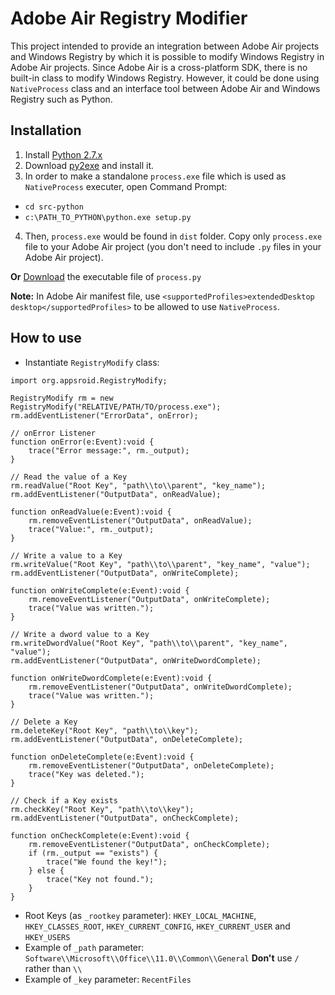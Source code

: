 # Adobe Air Registry Modifier

This project intended to provide an integration between Adobe Air projects and Windows Registry by which it is possible to modify Windows Registry in Adobe Air projects. Since Adobe Air is a cross-platform SDK, there is no built-in class to modify Windows Registry. However, it could be done using `NativeProcess` class and an interface tool between Adobe Air and Windows Registry such as Python.

## Installation

1. Install [Python 2.7.x](https://www.python.org/downloads/)
2. Download [py2exe](http://sourceforge.net/projects/py2exe/files/py2exe/0.6.9/py2exe-0.6.9.win32-py2.7.exe/download) and install it.
3. In order to make a standalone `process.exe` file which is used as `NativeProcess` executer, open Command Prompt:
  * `cd src-python`
  * `c:\PATH_TO_PYTHON\python.exe setup.py`
4. Then, `process.exe` would be found in `dist` folder. Copy only `process.exe` file to your Adobe Air project (you don't need to include `.py` files in your Adobe Air project).

**Or** [Download](https://github.com/yaa110/Adobe-Air-Registry-Modifier/releases) the executable file of `process.py`

**Note:** In Adobe Air manifest file, use `<supportedProfiles>extendedDesktop desktop</supportedProfiles>` to be allowed to use `NativeProcess`.

## How to use

+ Instantiate `RegistryModify` class:

```as3
import org.appsroid.RegistryModify;

RegistryModify rm = new RegistryModify("RELATIVE/PATH/TO/process.exe");
rm.addEventListener("ErrorData", onError);

// onError Listener
function onError(e:Event):void {
    trace("Error message:", rm._output);
}

// Read the value of a Key
rm.readValue("Root Key", "path\\to\\parent", "key_name");
rm.addEventListener("OutputData", onReadValue);

function onReadValue(e:Event):void {
    rm.removeEventListener("OutputData", onReadValue);
    trace("Value:", rm._output);
}

// Write a value to a Key
rm.writeValue("Root Key", "path\\to\\parent", "key_name", "value");
rm.addEventListener("OutputData", onWriteComplete);

function onWriteComplete(e:Event):void {
    rm.removeEventListener("OutputData", onWriteComplete);
    trace("Value was written.");
}

// Write a dword value to a Key
rm.writeDwordValue("Root Key", "path\\to\\parent", "key_name", "value");
rm.addEventListener("OutputData", onWriteDwordComplete);

function onWriteDwordComplete(e:Event):void {
    rm.removeEventListener("OutputData", onWriteDwordComplete);
    trace("Value was written.");
}

// Delete a Key
rm.deleteKey("Root Key", "path\\to\\key");
rm.addEventListener("OutputData", onDeleteComplete);

function onDeleteComplete(e:Event):void {
    rm.removeEventListener("OutputData", onDeleteComplete);
    trace("Key was deleted.");
}

// Check if a Key exists
rm.checkKey("Root Key", "path\\to\\key");
rm.addEventListener("OutputData", onCheckComplete);

function onCheckComplete(e:Event):void {
    rm.removeEventListener("OutputData", onCheckComplete);
    if (rm._output == "exists") {
        trace("We found the key!");
    } else {
        trace("Key not found.");
    }
}
```

+ Root Keys (as `_rootkey` parameter): `HKEY_LOCAL_MACHINE`, `HKEY_CLASSES_ROOT`, `HKEY_CURRENT_CONFIG`, `HKEY_CURRENT_USER` and `HKEY_USERS`
+ Example of `_path` parameter: `Software\\Microsoft\\Office\\11.0\\Common\\General` **Don't** use `/` rather than `\\`
+ Example of `_key` parameter: `RecentFiles`
